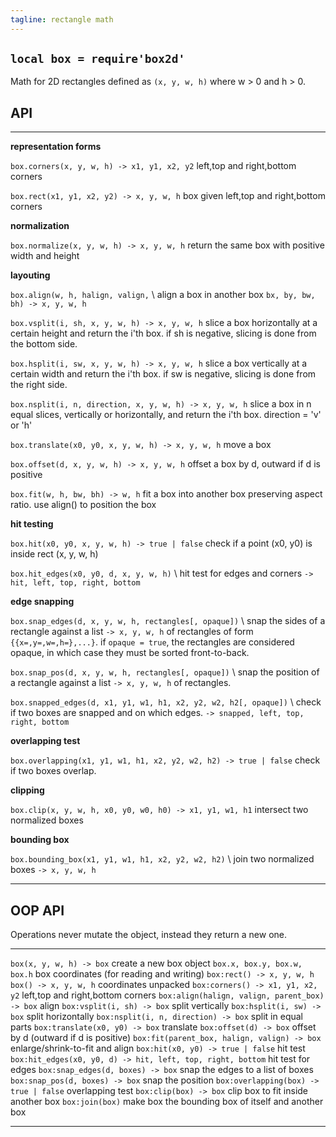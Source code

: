 ```yaml
---
tagline: rectangle math
---
```


## `local box = require'box2d'`

Math for 2D rectangles defined as `(x, y, w, h)` where w > 0 and h > 0.

## API

-------------------------------------------------------------------- -----------------------------------------------------
**representation forms**

`box.corners(x, y, w, h) -> x1, y1, x2, y2`                          left,top and right,bottom corners

`box.rect(x1, y1, x2, y2) -> x, y, w, h`                             box given left,top and right,bottom corners

**normalization**

`box.normalize(x, y, w, h) -> x, y, w, h`                            return the same box with positive width and height

**layouting**

`box.align(w, h, halign, valign,` \                                  align a box in another box
`bx, by, bw, bh) -> x, y, w, h`

`box.vsplit(i, sh, x, y, w, h) -> x, y, w, h`                        slice a box horizontally at a certain height
																							and return the i'th box. if sh is negative,
																							slicing is done from the bottom side.

`box.hsplit(i, sw, x, y, w, h) -> x, y, w, h`                        slice a box vertically at a certain width and
																							return the i'th box. if sw is negative,
																							slicing is done from the right side.

`box.nsplit(i, n, direction, x, y, w, h) -> x, y, w, h`              slice a box in n equal slices, vertically
																							or horizontally, and return the i'th box.
																							direction = 'v' or 'h'

`box.translate(x0, y0, x, y, w, h) -> x, y, w, h`                    move a box

`box.offset(d, x, y, w, h) -> x, y, w, h`                            offset a box by d, outward if d is positive

`box.fit(w, h, bw, bh) -> w, h`                                      fit a box into another box preserving aspect ratio.
																							use align() to position the box

**hit testing**

`box.hit(x0, y0, x, y, w, h) -> true | false`                        check if a point (x0, y0) is inside rect (x, y, w, h)

`box.hit_edges(x0, y0, d, x, y, w, h)` \                             hit test for edges and corners
`-> hit, left, top, right, bottom`

**edge snapping**

`box.snap_edges(d, x, y, w, h, rectangles[, opaque])` \              snap the sides of a rectangle against a list
`-> x, y, w, h`                                                      of rectangles of form `{{x=,y=,w=,h=},...}`.
																							if `opaque = true`, the rectangles are considered
																							opaque, in which case they must be sorted
																							front-to-back.

`box.snap_pos(d, x, y, w, h, rectangles[, opaque])` \                snap the position of a rectangle against a list
`-> x, y, w, h`                                                      of rectangles.


`box.snapped_edges(d, x1, y1, w1, h1, x2, y2, w2, h2[, opaque])` \   check if two boxes are snapped and on which edges.
`-> snapped, left, top, right, bottom`

**overlapping test**

`box.overlapping(x1, y1, w1, h1, x2, y2, w2, h2) -> true | false`		check if two boxes overlap.

**clipping**

`box.clip(x, y, w, h, x0, y0, w0, h0) -> x1, y1, w1, h1`					intersect two normalized boxes

**bounding box**

`box.bounding_box(x1, y1, w1, h1, x2, y2, w2, h2)` \                 join two normalized boxes
`-> x, y, w, h`

-------------------------------------------------------------------- -----------------------------------------------------


## OOP API

Operations never mutate the object, instead they return a new one.

-------------------------------------------------------------------- -----------------------------------------------------
`box(x, y, w, h) -> box`                                             create a new box object
`box.x, box.y, box.w, box.h`                                         box coordinates (for reading and writing)
`box:rect() -> x, y, w, h` <br> `box() -> x, y, w, h`                coordinates unpacked
`box:corners() -> x1, y1, x2, y2`                                    left,top and right,bottom corners
`box:align(halign, valign, parent_box) -> box`                       align
`box:vsplit(i, sh) -> box`                                           split vertically
`box:hsplit(i, sw) -> box`                                           split horizontally
`box:nsplit(i, n, direction) -> box`                                 split in equal parts
`box:translate(x0, y0) -> box`                                       translate
`box:offset(d) -> box`                                               offset by d (outward if d is positive)
`box:fit(parent_box, halign, valign) -> box`                         enlarge/shrink-to-fit and align
`box:hit(x0, y0) -> true | false`                                    hit test
`box:hit_edges(x0, y0, d) -> hit, left, top, right, bottom`          hit test for edges
`box:snap_edges(d, boxes) -> box`                                    snap the edges to a list of boxes
`box:snap_pos(d, boxes) -> box`                                      snap the position
`box:overlapping(box) -> true | false`											overlapping test
`box:clip(box) -> box`																clip box to fit inside another box
`box:join(box)`                                                      make box the bounding box of itself and another box
-------------------------------------------------------------------- -----------------------------------------------------
